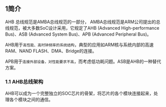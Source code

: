 

## 1简介
AHB 总线规范是AMBA总线规范的一部分，
AMBA总线规范是ARM公司提出的总线规范，被大多数SoC设计采用，它规定了AHB (Advanced High-performance Bus)、ASB (Advanced System Bus)、APB (Advanced Peripheral Bus)。

AHB用于``高性能、高时钟频率的系统结构``，典型的应用如ARM核与系统内部的高速RAM、NAND FLASH、DMA、Bridge的连接。

APB用于``连接外部设备，对性能要求不高``，而考虑低功耗问题。ASB是AHB的一种替代方案。

### 1.1 AHB总线架构
AHB可以成为一个完整独立的SOC芯片的骨架，将芯片的各个模块连接起来，处理各个模块之间的通信。
